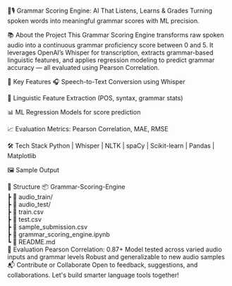 🧠🎙 Grammar Scoring Engine: AI That Listens, Learns & Grades
Turning spoken words into meaningful grammar scores with ML precision.

📚 About the Project
This Grammar Scoring Engine transforms raw spoken audio into a continuous grammar proficiency score between 0 and 5. It leverages OpenAI’s Whisper for transcription, extracts grammar-based linguistic features, and applies regression modeling to predict grammar accuracy — all evaluated using Pearson Correlation.

🚀 Key Features
🎧 Speech-to-Text Conversion using Whisper

🧠 Linguistic Feature Extraction (POS, syntax, grammar stats)

📊 ML Regression Models for score prediction

📈 Evaluation Metrics: Pearson Correlation, MAE, RMSE

🛠 Tech Stack
Python | Whisper | NLTK | spaCy | Scikit-learn | Pandas | Matplotlib

🖼 Sample Output

📁 Structure
📦 Grammar-Scoring-Engine  
 ┣ 📁 audio_train/  
 ┣ 📁 audio_test/  
 ┣ 📄 train.csv  
 ┣ 📄 test.csv  
 ┣ 📄 sample_submission.csv  
 ┣ 📄 grammar_scoring_engine.ipynb  
 ┗ 📄 README.md  
🧪 Evaluation
Pearson Correlation: 0.87+
Model tested across varied audio inputs and grammar levels
Robust and generalizable to new audio samples
📬 Contribute or Collaborate
Open to feedback, suggestions, and collaborations. Let's build smarter language tools together!
